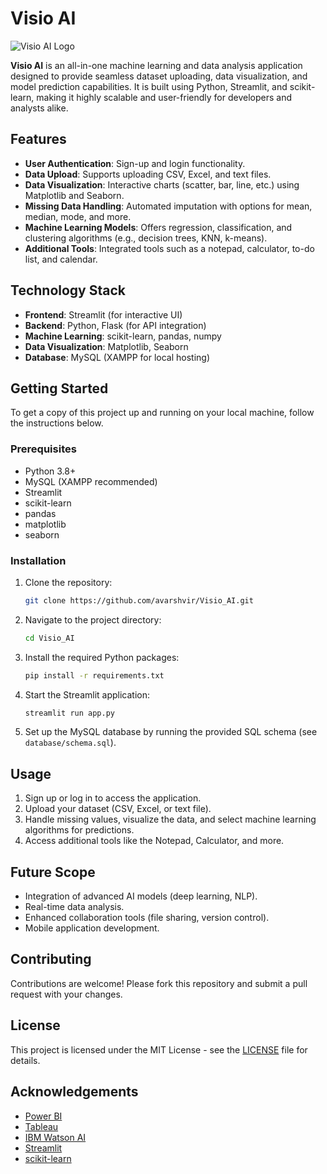 # Visio AI

![Visio AI Logo](../Visio_AI/Visio_AI/images/homepage_img.png)

**Visio AI** is an all-in-one machine learning and data analysis application designed to provide seamless dataset uploading, data visualization, and model prediction capabilities. It is built using Python, Streamlit, and scikit-learn, making it highly scalable and user-friendly for developers and analysts alike.

## Features

- **User Authentication**: Sign-up and login functionality.
- **Data Upload**: Supports uploading CSV, Excel, and text files.
- **Data Visualization**: Interactive charts (scatter, bar, line, etc.) using Matplotlib and Seaborn.
- **Missing Data Handling**: Automated imputation with options for mean, median, mode, and more.
- **Machine Learning Models**: Offers regression, classification, and clustering algorithms (e.g., decision trees, KNN, k-means).
- **Additional Tools**: Integrated tools such as a notepad, calculator, to-do list, and calendar.
  
## Technology Stack

- **Frontend**: Streamlit (for interactive UI)
- **Backend**: Python, Flask (for API integration)
- **Machine Learning**: scikit-learn, pandas, numpy
- **Data Visualization**: Matplotlib, Seaborn
- **Database**: MySQL (XAMPP for local hosting)
  
## Getting Started

To get a copy of this project up and running on your local machine, follow the instructions below.

### Prerequisites

- Python 3.8+
- MySQL (XAMPP recommended)
- Streamlit
- scikit-learn
- pandas
- matplotlib
-   seaborn

### Installation

1. Clone the repository:
    ```bash
    git clone https://github.com/avarshvir/Visio_AI.git
    ```
2. Navigate to the project directory:
    ```bash
    cd Visio_AI
    ```

3. Install the required Python packages:
    ```bash
    pip install -r requirements.txt
    ```

4. Start the Streamlit application:
    ```bash
    streamlit run app.py
    ```

5. Set up the MySQL database by running the provided SQL schema (see `database/schema.sql`).

## Usage

1. Sign up or log in to access the application.
2. Upload your dataset (CSV, Excel, or text file).
3. Handle missing values, visualize the data, and select machine learning algorithms for predictions.
4. Access additional tools like the Notepad, Calculator, and more.

## Future Scope

- Integration of advanced AI models (deep learning, NLP).
- Real-time data analysis.
- Enhanced collaboration tools (file sharing, version control).
- Mobile application development.

## Contributing

Contributions are welcome! Please fork this repository and submit a pull request with your changes.

## License

This project is licensed under the MIT License - see the [LICENSE](LICENSE) file for details.

## Acknowledgements

- [Power BI](https://powerbi.microsoft.com)
- [Tableau](https://www.tableau.com)
- [IBM Watson AI](https://www.ibm.com/watson)
- [Streamlit](https://streamlit.io)
- [scikit-learn](https://scikit-learn.org)
